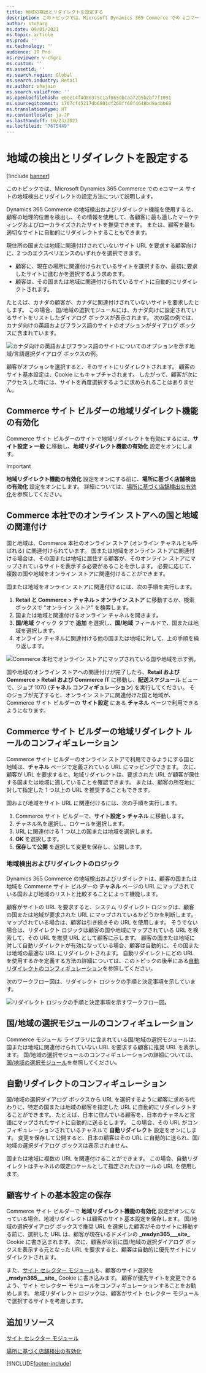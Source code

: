 ```yaml
---
title: 地域の検出とリダイレクトを設定する
description: このトピックでは、Microsoft Dynamics 365 Commerce での eコマース サイトの地域検出とリダイレクトの設定方法について説明します。
author: stuharg
ms.date: 09/01/2021
ms.topic: article
ms.prod: ''
ms.technology: ''
audience: IT Pro
ms.reviewer: v-chgri
ms.custom: ''
ms.assetid: ''
ms.search.region: Global
ms.search.industry: Retail
ms.author: shajain
ms.search.validFrom: ''
ms.openlocfilehash: e0ee14f4d80375c1af865dbcaa72b5b2bf7f1091
ms.sourcegitcommit: 1707cf45217db6801df260ff60f4648bd9a4bb68
ms.translationtype: HT
ms.contentlocale: ja-JP
ms.lasthandoff: 10/23/2021
ms.locfileid: "7675449"
---
```

# <a name="set-up-geo-detection-and-redirection"></a>地域の検出とリダイレクトを設定する

[!include [banner](../includes/banner.md)]

このトピックでは、Microsoft Dynamics 365 Commerce での eコマース サイトの地域検出とリダイレクトの設定方法について説明します。

Dynamics 365 Commerce の地域検出およびリダイレクト機能を使用すると、顧客の地理的位置を検出し、その情報を使用して、各顧客に最も適したマーケティングおよびローカライズされたサイトを推奨できます。 または、顧客を最も適切なサイトに自動的にリダイレクトすることもできます。

現住所の国または地域に関連付けされていないサイト URL を要求する顧客向けに、2 つのエクスペリエンスのいずれかを選択できます。

- 顧客に、現在の場所に関連付けられているサイトを選択するか、最初に要求したサイトに進むかを選択するよう求めます。
- 顧客は、その国または地域に関連付けられているサイトに自動的にリダイレクトされます。

たとえば、カナダの顧客が、カナダに関連付けされていないサイトを要求したとします。 この場合、国/地域の選択モジュールには、カナダ向けに設定されているサイトをリストしたダイアログ ボックスが表示されます。 次の図の例では、カナダ向けの英語およびフランス語のサイトのオプションがダイアログ ボックスに含まれています。

![カナダ向けの英語およびフランス語のサイトについてのオプションを示す地域/言語選択ダイアログ ボックスの例。](./media/Geo_Country-region-picker.png)

顧客がオプションを選択すると、そのサイトにリダイレクトされます。 顧客のサイト基本設定は、Cookie にもキャプチャされます。 したがって、顧客が次にアクセスした時には、サイトを再度選択するように求められることはありません。

## <a name="enable-geo-redirection-features-in-commerce-site-builder"></a>Commerce サイト ビルダーの地域リダイレクト機能の有効化

Commerce サイト ビルダーのサイトで地域リダイレクトを有効にするには、**サイト設定 \> 一般** に移動し、**地域リダイレクト機能の有効化** 設定をオンにします。

> [!IMPORTANT]
> **地域リダイレクト機能の有効化** 設定をオンにする前に、**場所に基づく店舗検出の有効化** 設定をオンにします。 詳細については、[場所に基づく店舗検出の有効化](enable-store-detection.md)を参照してください。

## <a name="associate-countries-and-regions-with-online-stores-in-commerce-headquarters"></a>Commerce 本社でのオンライン ストアへの国と地域の関連付け

国と地域は、Commerce 本社のオンライン ストア (オンライン チャネルとも呼ばれる) に関連付けられています。 国または地域をオンライン ストアに関連付ける場合は、その国または地域に居住する顧客が、そのオンライン ストアにマップされているサイトを表示する必要があることを示します。 必要に応じて、複数の国や地域をオンライン ストアに関連付けることができます。

国または地域をオンライン ストアに関連付けるには、次の手順を実行します。

1. **Retail と Commerce \> チャネル \> オンライン ストア** に移動するか、検索ボックスで "オンライン ストア" を検索します。
1. 国または地域と関連付けるオンライン チャネルを開きます。
1. **国/地域** クイック タブで **追加** を選択し、**国/地域** フィールドで、国または地域を選択します。
1. オンライン チャネルに関連付ける他の国または地域に対して、上の手順を繰り返します。

![Commerce 本社でオンライン ストアにマップされている国や地域を示す例。](./media/Geo_HQ-Country-Mapping.png)

国や地域のオンライン ストアへの関連付けが完了したら、**Retail および Commerce \> Retail および Commerce IT** に移動し、**配送スケジュール** ビューで、ジョブ 1070 (**チャネル コンフィギュレーション**) を実行してください。 そのジョブが完了すると、オンライン ストアに関連付けた国と地域が、Commerce サイト ビルダーの **サイト設定** にある **チャネル** ページで利用できるようになります。

## <a name="configure-geo-redirection-rules-in-commerce-site-builder"></a>Commerce サイト ビルダーの地域リダイレクト ルールのコンフィギュレーション

Commerce サイト ビルダーのオンライン ストアで利用できるようにする国と地域は、**チャネル** ページで定義されている URL にマッピングできます。 次に、顧客が URL を要求すると、地域リダイレクトは、要求された URL が顧客が居住する国または地域に適していることを確認できます。 または、顧客の所在地に対して指定した 1 つ以上の URL を推奨することもできます。

国および地域をサイト URL に関連付けるには、次の手順を実行します。

1. Commerce サイト ビルダーで、**サイト設定 \> チャネル** に移動します。
1. チャネル名を選択し、ロケールを選択します。
1. URL に関連付ける 1 つ以上の国または地域を選択します。
1. **OK** を選択します。
1. **保存して公開** を選択して変更を保存し、公開します。

### <a name="geo-detection-and-redirection-logic"></a>地域検出およびリダイレクトのロジック

Dynamics 365 Commerce の地域検出およびリダイレクトは、顧客の国または地域を Commerce サイト ビルダーの **チャネル** ページの URL にマップされている国および地域のリストと比較することによって機能します。

顧客がサイトの URL を要求すると、システム リダイレクト ロジックは、顧客の国または地域が要求された URL にマップされているかどうかを判断します。 マップされている場合は、顧客は引き続きその URL を使用します。 そうでない場合は、リダイレクト ロジックは顧客の国や地域にマップされている URL を検索して、その URL を推奨 URL として顧客に示します。 顧客の国または地域に対して自動リダイレクトが有効になっている場合、顧客は自動的に、その国または地域の最適な URL にリダイレクトされます。 自動リダイレクトにどの URL を使用するかを定義する方法の詳細については、このトピックの後半にある[自動リダイレクトのコンフィギュレーション](#configure-automatic-redirection)を参照してください。

次のワークフロー図は、リダイレクト ロジックの手順と決定事項を示しています。

![リダイレクト ロジックの手順と決定事項を示すワークフロー図。](./media/Geo_Redirection-Logic.png)

## <a name="configure-the-countryregion-picker-module"></a>国/地域の選択モジュールのコンフィギュレーション

Commerce モジュール ライブラリに含まれている国/地域の選択モジュールは、国または地域に関連付けられていない URL を要求する顧客に推奨 URL を表示します。 国/地域の選択モジュールのコンフィギュレーションの詳細については、[国/地域の選択モジュール](country-region-picker-module.md)を参照してください。

## <a name="configure-automatic-redirection"></a>自動リダイレクトのコンフィギュレーション

国/地域の選択ダイアログ ボックスから URL を選択するように顧客に求める代わりに、特定の国または地域の顧客を指定した URL に自動的にリダイレクトすることができます。 たとえば、日本に住んでいる顧客を、日本のチャネルと言語にマップされたサイトに自動的に送るとします。 この場合、その URL がコンフィギュレーションされているチャネルで **自動リダイレクト** 設定をオンにします。 変更を保存して公開すると、日本の顧客はその URL に自動的に送られ、国/地域の選択ダイアログ ボックスは表示されません。

国または地域に複数の URL を関連付けることができます。 この場合、自動リダイレクトはチャネルの既定ロケールとして指定されたロケールの URL を使用します。

## <a name="save-customer-site-preferences"></a>顧客サイトの基本設定の保存

Commerce サイト ビルダーで **地域リダイレクト機能の有効化** 設定がオンになっている場合、地域リダイレクトは顧客のサイト基本設定を保存します。 国/地域の選択ダイアログ ボックスで推奨 URL を選択した顧客がそのサイトに移動する前に、選択した URL は、顧客が現在いるドメインの **\_msdyn365\_\_\_site\_** Cookie に書き込まれます。 次に、顧客が以前に国/地域の選択ダイアログ ボックスを表示する元となった URL を要求すると、顧客は自動的に優先サイトにリダイレクトされます。

また、[サイト セレクター モジュール](site-selector.md)も、顧客のサイト選択を **\_msdyn365\_\_\_site\_** Cookie に書き込みます。 顧客が優先サイトを変更できるよう、サイト セレクター モジュールをコンフィギュレーションすることをお勧めします。 地域リダイレクト ロジックは、顧客がサイト セレクター モジュールで選択するサイトを考慮します。

## <a name="additional-resources"></a>追加リソース

[サイト セレクター モジュール](site-selector.md)

[場所に基づく店舗検出の有効化](enable-store-detection.md)

[!INCLUDE[footer-include](../includes/footer-banner.md)]
